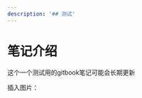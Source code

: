 ```yaml
---
description: '## 测试'
---
```


# 笔记介绍

这个一个测试用的gitbook笔记可能会长期更新

插入图片：



<figure><img src="https://hbimg.huabanimg.com/6c545f0787320e237d88b8d1359c799646eb930c2df70-XRWnaM_fw658/format/webp" alt=""><figcaption></figcaption></figure>



<figure><img src="https://hbimg.huabanimg.com/6c545f0787320e237d88b8d1359c799646eb930c2df70-XRWnaM_fw658/format/webp" alt=""><figcaption></figcaption></figure>
